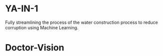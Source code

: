 # YA-IN-1
Fully streamlining the process of the water construction process to reduce corruption using Machine Learning.
# Doctor-Vision
